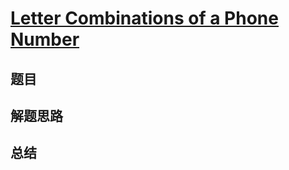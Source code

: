 # [Letter Combinations of a Phone Number](https://leetcode.com/problems/letter-combinations-of-a-phone-number/)
## 题目


## 解题思路


## 总结


